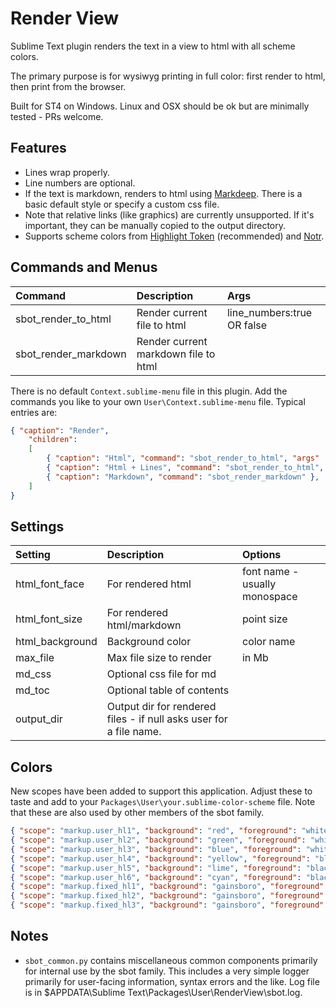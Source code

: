 # Render View

Sublime Text plugin renders the text in a view to html with all scheme colors.

The primary purpose is for wysiwyg printing in full color: first render to html, then print from the browser.

Built for ST4 on Windows. Linux and OSX should be ok but are minimally tested - PRs welcome.


## Features

- Lines wrap properly.
- Line numbers are optional.
- If the text is markdown, renders to html using [Markdeep](https://casual-effects.com/markdeep/).
  There is a basic default style or specify a custom css file.
- Note that relative links (like graphics) are currently unsupported. If it's important, they can be
  manually copied to the output directory.
- Supports scheme colors from [Highlight Token](https://github.com/cepthomas/SbotHighlight) (recommended)
  and [Notr](https://github.com/cepthomas/Notr).


## Commands and Menus

| Command                    | Description                          | Args                        |
| :--------                  | :-------                             | :-----                      |
| sbot_render_to_html        | Render current file to html          | line_numbers:true OR false  |
| sbot_render_markdown       | Render current markdown file to html |                             |

There is no default `Context.sublime-menu` file in this plugin.
Add the commands you like to your own `User\Context.sublime-menu` file. Typical entries are:
``` json
{ "caption": "Render",
    "children":
    [
        { "caption": "Html", "command": "sbot_render_to_html", "args" : { "line_numbers": false } },
        { "caption": "Html + Lines", "command": "sbot_render_to_html", "args" : { "line_numbers": true } },
        { "caption": "Markdown", "command": "sbot_render_markdown" },
    ]
}
```


## Settings

| Setting         | Description                | Options                                 |
| :--------       | :-------                   | :------                                 |
| html_font_face  | For rendered html          | font name - usually monospace           |
| html_font_size  | For rendered html/markdown | point size                              |
| html_background | Background color           | color name                              |
| max_file        | Max file size to render    | in Mb                                   |
| md_css          | Optional css file for md   |                                         |
| md_toc          | Optional table of contents |                                         |
| output_dir      | Output dir for rendered files - if null asks user for a file name. | |


## Colors

New scopes have been added to support this application. Adjust these to taste and add
to your `Packages\User\your.sublime-color-scheme` file.  Note that these are also used by other
members of the sbot family.

``` json
{ "scope": "markup.user_hl1", "background": "red", "foreground": "white" },
{ "scope": "markup.user_hl2", "background": "green", "foreground": "white" },
{ "scope": "markup.user_hl3", "background": "blue", "foreground": "white" },
{ "scope": "markup.user_hl4", "background": "yellow", "foreground": "black" },
{ "scope": "markup.user_hl5", "background": "lime", "foreground": "black" },
{ "scope": "markup.user_hl6", "background": "cyan", "foreground": "black" },
{ "scope": "markup.fixed_hl1", "background": "gainsboro", "foreground": "red" },
{ "scope": "markup.fixed_hl2", "background": "gainsboro", "foreground": "green" },
{ "scope": "markup.fixed_hl3", "background": "gainsboro", "foreground": "blue" },
```

## Notes

- `sbot_common.py` contains miscellaneous common components primarily for internal use by the sbot family.
  This includes a very simple logger primarily for user-facing information, syntax errors and the like.
  Log file is in $APPDATA\Sublime Text\Packages\User\RenderView\sbot.log.
